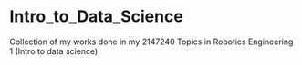 # Intro_to_Data_Science
Collection of my works done in my 2147240 Topics in Robotics Engineering 1 (Intro to data science)
